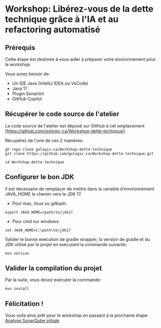 # Workshop: Libérez-vous de la dette technique grâce à l'IA et au refactoring automatisé

## Prérequis

Cette étape est destinée à vous aider à préparer votre environnement pour le workshop. 

Vous aurez besoin de:
- Un IDE Java (IntelliJ IDEA ou VsCode)
- Java 17 
- Plugin Sonarlint
- GitHub Copilot

## Récupérer le code source de l'atelier

Le code source de l'atelier est déposé sur GitHub à cet emplacement [https://github.com/gologic-ca/Workshop-dette-technique].

Récupérez de l'une de ces 2 manières:

```shell
gh repo clone gologic-ca/Workshop-dette-technique
git clone https://github.com/gologic-ca/Workshop-dette-technique.git

cd Workshop-dette-technique
```

## Configurer le bon JDK

Il est nécessaire de remplaçer de mettre dans la variable d'environnement JAVA_HOME le chemin vers le JDK 17.

* Pour mac, linux ou gitbash:
```shell
export JAVA_HOME=/path/to/jdk17
```

* Pour cmd sur windows:
```shell
set JAVA_HOME=C:\path\to\jdk17
```

Valider le bonne exécution de gradle wrapper, la version de gradle et du JDK utilisé par le projet en exécutant la commande suivante:
```shell
mvn version
```

## Valider la compilation du projet

Par la suite, vous devez exécuter la commande: 

```shell
mvn install
```

## Félicitation !

Vous voila ainsi prêt pour le workshop en passant à la prochaine étape: [Analyse SonarQube initiale](INITAL_SAST.md)